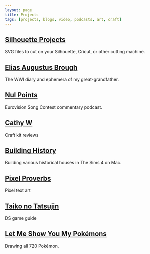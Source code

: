 ```yaml
---
layout: page
title: Projects
tags: [projects, blogs, video, podcasts, art, craft]
---
```


## [Silhouette Projects](/projects/silhouette)

SVG files to cut on your Silhouette, Cricut, or other cutting machine.

## [Elias Augustus Brough](https://cathywise.net/elias-augustus-brough/)

The WWI diary and ephemera of my great-grandfather.

## [Nul Points](https://www.youtube.com/channel/UC6I3FoS8Y3oVsM8Z92eXegQ)

Eurovision Song Contest commentary podcast.

## [Cathy W](https://www.youtube.com/c/CathyWho)

Craft kit reviews

## [Building History](https://www.youtube.com/playlist?list=PLZxzmAgtkINoe2K-CEt0M64N88it4FnwG)

Building various historical houses in The Sims 4 on Mac.

## [Pixel Proverbs](/projects/pixel-proverbs/)

Pixel text art

## [Taiko no Tatsujin](/projects/taiko-no-tatsujin/)

DS game guide

## [Let Me Show You My Pokémons](http://lupiter.tumblr.com)

Drawing all 720 Pokémon.
